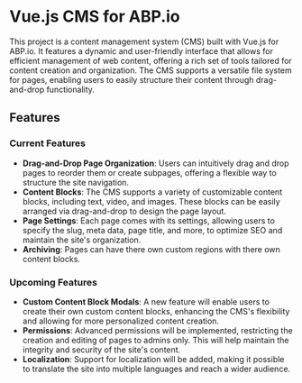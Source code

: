 # Vue.js CMS for ABP.io

This project is a content management system (CMS) built with Vue.js for ABP.io. It features a dynamic and user-friendly interface that allows for efficient management of web content, offering a rich set of tools tailored for content creation and organization. The CMS supports a versatile file system for pages, enabling users to easily structure their content through drag-and-drop functionality.

## Features

### Current Features

- **Drag-and-Drop Page Organization**: Users can intuitively drag and drop pages to reorder them or create subpages, offering a flexible way to structure the site navigation.
- **Content Blocks**: The CMS supports a variety of customizable content blocks, including text, video, and images. These blocks can be easily arranged via drag-and-drop to design the page layout.
- **Page Settings**: Each page comes with its settings, allowing users to specify the slug, meta data, page title, and more, to optimize SEO and maintain the site's organization.
- **Archiving**: Pages can have there own custom regions with there own content blocks.

### Upcoming Features

- **Custom Content Block Modals**: A new feature will enable users to create their own custom content blocks, enhancing the CMS's flexibility and allowing for more personalized content creation.
- **Permissions**: Advanced permissions will be implemented, restricting the creation and editing of pages to admins only. This will help maintain the integrity and security of the site's content.
- **Localization**: Support for localization will be added, making it possible to translate the site into multiple languages and reach a wider audience.